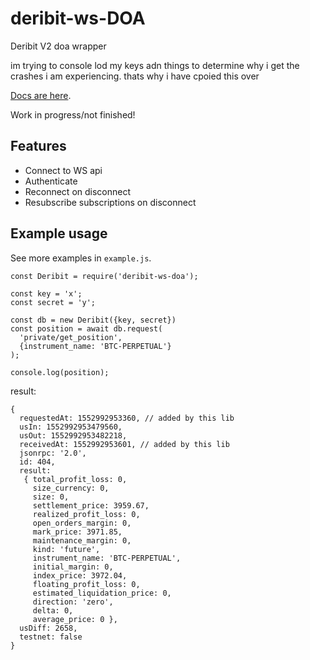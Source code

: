 # deribit-ws-DOA

Deribit V2 doa wrapper

im trying to console lod my keys adn things to determine why i get the crashes i am experiencing. thats why i have cpoied this over

[Docs are here](https://docs.deribit.com/v2/?javascript#deribit-api-v2-0-0).

Work in progress/not finished!

## Features

- Connect to WS api
- Authenticate
- Reconnect on disconnect
- Resubscribe subscriptions on disconnect

## Example usage

See more examples in `example.js`.

    const Deribit = require('deribit-ws-doa');

    const key = 'x';
    const secret = 'y';

    const db = new Deribit({key, secret})
    const position = await db.request(
      'private/get_position',
      {instrument_name: 'BTC-PERPETUAL'}
    );

    console.log(position);

result:

    {
      requestedAt: 1552992953360, // added by this lib
      usIn: 1552992953479560,
      usOut: 1552992953482218,
      receivedAt: 1552992953601, // added by this lib
      jsonrpc: '2.0',
      id: 404,
      result:
       { total_profit_loss: 0,
         size_currency: 0,
         size: 0,
         settlement_price: 3959.67,
         realized_profit_loss: 0,
         open_orders_margin: 0,
         mark_price: 3971.85,
         maintenance_margin: 0,
         kind: 'future',
         instrument_name: 'BTC-PERPETUAL',
         initial_margin: 0,
         index_price: 3972.04,
         floating_profit_loss: 0,
         estimated_liquidation_price: 0,
         direction: 'zero',
         delta: 0,
         average_price: 0 },
      usDiff: 2658,
      testnet: false
    }

